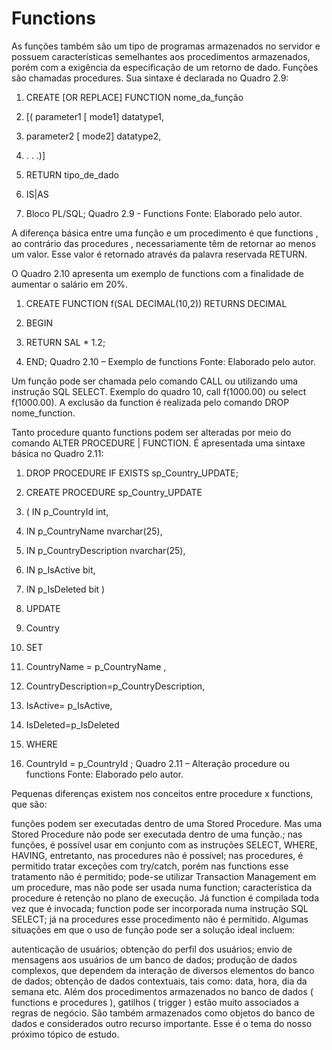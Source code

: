 <h1>Functions</h1>


As funções também são um tipo de programas armazenados no servidor e possuem características semelhantes aos procedimentos armazenados, porém com a exigência da especificação de um retorno de dado. Funções são chamadas procedures. Sua sintaxe é declarada no Quadro 2.9:

1. CREATE [OR REPLACE] FUNCTION nome_da_função

2. [( parameter1 [ mode1] datatype1,

3. parameter2 [ mode2] datatype2,

4. . . .)]

5. RETURN tipo_de_dado

6. IS|AS

7. Bloco PL/SQL;
Quadro 2.9 - Functions
Fonte: Elaborado pelo autor.

A diferença básica entre uma função e um procedimento é que functions , ao contrário das procedures , necessariamente têm de retornar ao menos um valor. Esse valor é retornado através da palavra reservada RETURN.

O Quadro 2.10 apresenta um exemplo de functions com a finalidade de aumentar o salário em 20%.

1. CREATE FUNCTION f(SAL DECIMAL(10,2)) RETURNS DECIMAL

2. BEGIN

3. RETURN SAL * 1.2;

4. END;
Quadro 2.10 – Exemplo de functions
Fonte: Elaborado pelo autor.

Um função pode ser chamada pelo comando CALL ou utilizando uma instrução SQL SELECT. Exemplo do quadro 10, call f(1000.00) ou select f(1000.00). A exclusão da function é realizada pelo comando DROP nome_function.

Tanto procedure quanto functions podem ser alteradas por meio do comando ALTER PROCEDURE | FUNCTION. É apresentada uma sintaxe básica no Quadro 2.11:

1. DROP PROCEDURE IF EXISTS sp_Country_UPDATE;

2. CREATE PROCEDURE sp_Country_UPDATE

3. ( IN p_CountryId int,

4. IN p_CountryName nvarchar(25),

5. IN p_CountryDescription nvarchar(25),

6. IN p_IsActive bit,

7. IN p_IsDeleted bit )

8. UPDATE

9. Country

10.   SET

11.   CountryName = p_CountryName ,

12.   CountryDescription=p_CountryDescription,

13.   IsActive= p_IsActive,

14.   IsDeleted=p_IsDeleted

15.   WHERE

16.   CountryId = p_CountryId ;
Quadro 2.11 – Alteração procedure ou functions
Fonte: Elaborado pelo autor.

Pequenas diferenças existem nos conceitos entre procedure x functions, que são:

funções podem ser executadas dentro de uma Stored Procedure. Mas uma Stored Procedure não pode ser executada dentro de uma função.;
nas funções, é possível usar em conjunto com as instruções SELECT, WHERE, HAVING, entretanto, nas procedures não é possível;
nas procedures, é permitido tratar exceções com try/catch, porém nas functions esse tratamento não é permitido;
pode-se utilizar Transaction Management em um procedure, mas não pode ser usada numa function;
característica da procedure é retenção no plano de execução. Já function é compilada toda vez que é invocada;
function pode ser incorporada numa instrução SQL SELECT; já na procedures esse procedimento não é permitido.
Algumas situações em que o uso de função pode ser a solução ideal incluem:

autenticação de usuários;
obtenção do perfil dos usuários;
envio de mensagens aos usuários de um banco de dados;
produção de dados complexos, que dependem da interação de diversos elementos do banco de dados;
obtenção de dados contextuais, tais como: data, hora, dia da semana etc.
Além dos procedimentos armazenados no banco de dados ( functions e procedures ), gatilhos ( trigger ) estão muito associados a regras de negócio. São também armazenados como objetos do banco de dados e considerados outro recurso importante. Esse é o tema do nosso próximo tópico de estudo.